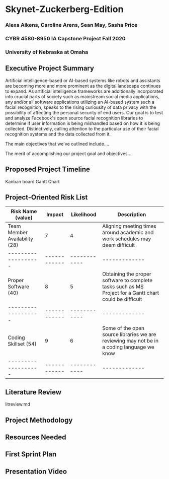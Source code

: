 # Skynet-Zuckerberg-Edition
### Alexa Aikens, Caroline Arens, Sean May, Sasha Price
### CYBR 4580-8950 IA Capstone Project Fall 2020
### University of Nebraska at Omaha

## Executive Project Summary
Artificial intelligence-based or AI-based systems like robots and assistants are becoming more and more prominent as the digital landscape continues to expand. As artificial intelligence frameworks are additionally incorporated into crucial parts of society such as mainstream social media applications, any and/or all software applications utilizing an AI-based system such a facial recognition, speaks to the rising curiousity of data privacy with the possibility of affecting the personal security of end users. Our goal is to test and analyze Facebook's open source facial recognition libraries to determine if user information is being mishandled based on how it is being collected. Distinctively, calling attention to the particular use of their facial recognition systems and the data collected from it. 

The main objectives that we've outlined include....

The merit of accomplishing our project goal and objectives....

## Proposed Project Timeline
Kanban board
Gantt Chart

## Project-Oriented Risk List
|Risk Name (value)  | Impact     | Likelihood | Description |
|-------------------|------------|------------|-------------|
|Team Member Availability (28) | 7 | 4 | Aligning meeting times around academic and work schedules may deem difficult  |
|-------------------|------------|------------|-------------|
|Proper Software (40) | 8 | 5 | Obtaining the proper software to complete tasks such as MS Project for a Gantt chart could be difficult |
|-------------------|------------|------------|-------------|
|Coding Skillset (54) | 9 | 6 | Some of the open source libraries we are reviewing may not be in a coding language we know |
|-------------------|------------|------------|-------------|
## Literature Review
litreview.md
## Project Methodology

## Resources Needed

## First Sprint Plan

## Presentation Video
